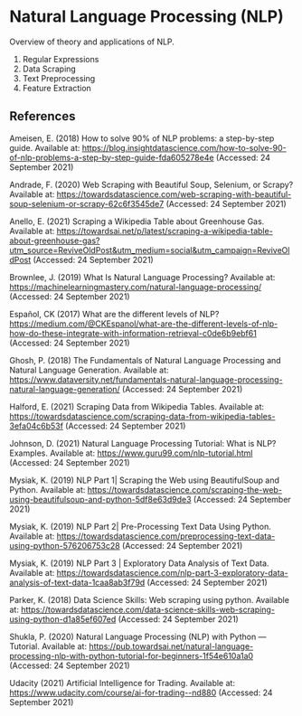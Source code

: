 # Natural Language Processing (NLP)
Overview of theory and applications of NLP.

1. Regular Expressions
2. Data Scraping
3. Text Preprocessing
4. Feature Extraction

## References

Ameisen, E. (2018) How to solve 90% of NLP problems: a step-by-step guide. Available at: https://blog.insightdatascience.com/how-to-solve-90-of-nlp-problems-a-step-by-step-guide-fda605278e4e (Accessed: 24 September 2021)

Andrade, F. (2020) Web Scraping with Beautiful Soup, Selenium, or Scrapy? Available at: https://towardsdatascience.com/web-scraping-with-beautiful-soup-selenium-or-scrapy-62c6f3545de7 (Accessed: 24 September 2021)

Anello, E. (2021) Scraping a Wikipedia Table about Greenhouse Gas. Available at: https://towardsai.net/p/latest/scraping-a-wikipedia-table-about-greenhouse-gas?utm_source=ReviveOldPost&utm_medium=social&utm_campaign=ReviveOldPost (Accessed: 24 September 2021)

Brownlee, J. (2019) What Is Natural Language Processing? Available at: https://machinelearningmastery.com/natural-language-processing/ (Accessed: 24 September 2021)

Español, CK (2017) What are the different levels of NLP? https://medium.com/@CKEspanol/what-are-the-different-levels-of-nlp-how-do-these-integrate-with-information-retrieval-c0de6b9ebf61 (Accessed: 24 September 2021)

Ghosh, P. (2018) The Fundamentals of Natural Language Processing and Natural Language Generation. Available at: https://www.dataversity.net/fundamentals-natural-language-processing-natural-language-generation/ (Accessed: 24 September 2021)

Halford, E. (2021) Scraping Data from Wikipedia Tables. Available at: https://towardsdatascience.com/scraping-data-from-wikipedia-tables-3efa04c6b53f (Accessed: 24 September 2021)

Johnson, D. (2021) Natural Language Processing Tutorial: What is NLP? Examples. Available at: https://www.guru99.com/nlp-tutorial.html (Accessed: 24 September 2021)

Mysiak, K. (2019) NLP Part 1| Scraping the Web using BeautifulSoup and Python. Available at: https://towardsdatascience.com/scraping-the-web-using-beautifulsoup-and-python-5df8e63d9de3 (Accessed: 24 September 2021)

Mysiak, K. (2019) NLP Part 2| Pre-Processing Text Data Using Python. Available at: https://towardsdatascience.com/preprocessing-text-data-using-python-576206753c28 (Accessed: 24 September 2021)

Mysiak, K. (2019) NLP Part 3 | Exploratory Data Analysis of Text Data. Available at: https://towardsdatascience.com/nlp-part-3-exploratory-data-analysis-of-text-data-1caa8ab3f79d (Accessed: 24 September 2021)

Parker, K. (2018) Data Science Skills: Web scraping using python. Available at: https://towardsdatascience.com/data-science-skills-web-scraping-using-python-d1a85ef607ed (Accessed: 24 September 2021)

Shukla, P. (2020) Natural Language Processing (NLP) with Python — Tutorial. Available at: https://pub.towardsai.net/natural-language-processing-nlp-with-python-tutorial-for-beginners-1f54e610a1a0 (Accessed: 24 September 2021)

Udacity (2021) Artificial Intelligence for Trading. Available at: https://www.udacity.com/course/ai-for-trading--nd880 (Accessed: 24 September 2021)
